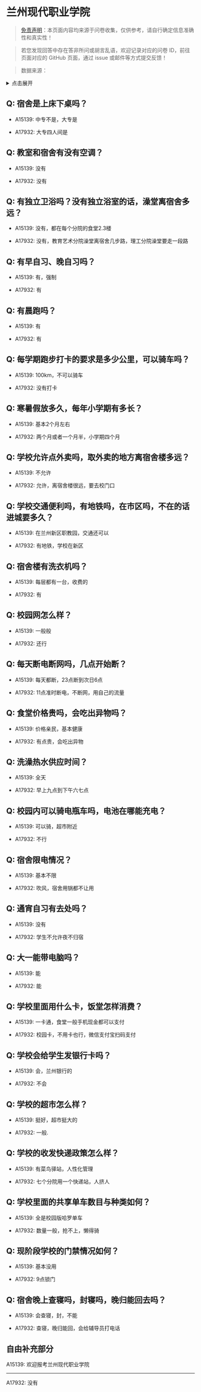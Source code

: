 # 兰州现代职业学院

> [免责声明](https://colleges.chat/#_3)：本页面内容均来源于问卷收集，仅供参考，请自行确定信息准确性和真实性！

> 若您发现回答中存在答非所问或胡言乱语，欢迎记录对应的问卷 ID，前往页面对应的 GitHub 页面，通过 issue 或邮件等方式提交反馈！

> 数据来源：

<details><summary>点击展开</summary>
<ul>
<li>A15139: 209217329@qq.com (2022 年 07 月)</li>
<li>A17932: 匿名 (2023 年 06 月)</li>
</ul>
</details>

## Q: 宿舍是上床下桌吗？

- A15139: 中专不是，大专是

- A17932: 大专四人间是

## Q: 教室和宿舍有没有空调？

- A15139: 没有

- A17932: 没有

## Q: 有独立卫浴吗？没有独立浴室的话，澡堂离宿舍多远？

- A15139: 没有，都在每个分院的食堂2.3楼

- A17932: 没有，教育艺术分院澡堂离宿舍几步路，理工分院澡堂要走一段路

## Q: 有早自习、晚自习吗？

- A15139: 有，强制

- A17932: 有

## Q: 有晨跑吗？

- A15139: 有

- A17932: 有

## Q: 每学期跑步打卡的要求是多少公里，可以骑车吗？

- A15139: 100km，不可以骑车

- A17932: 没有打卡

## Q: 寒暑假放多久，每年小学期有多长？

- A15139: 基本2个月左右

- A17932: 两个月或者一个月半，小学期四个月

## Q: 学校允许点外卖吗，取外卖的地方离宿舍楼多远？

- A15139: 不允许

- A17932: 允许，离宿舍楼很远，要去校门口

## Q: 学校交通便利吗，有地铁吗，在市区吗，不在的话进城要多久？

- A15139: 在兰州新区职教园，交通还可以

- A17932: 有地铁，学校在新区

## Q: 宿舍楼有洗衣机吗？

- A15139: 每层都有一台，收费的

- A17932: 有

## Q: 校园网怎么样？

- A15139: 一般般

- A17932: 还行

## Q: 每天断电断网吗，几点开始断？

- A15139: 每天都断，23点断到次日6点

- A17932: 11点准时断电，不断网，用自己的流量

## Q: 食堂价格贵吗，会吃出异物吗？

- A15139: 价格亲民，基本健康

- A17932: 有点贵，会吃出异物

## Q: 洗澡热水供应时间？

- A15139: 全天

- A17932: 早上九点到下午六七点

## Q: 校园内可以骑电瓶车吗，电池在哪能充电？

- A15139: 可以骑，超市附近

- A17932: 不行

## Q: 宿舍限电情况？

- A15139: 基本不限

- A17932: 吹风，宿舍用锅都不让用

## Q: 通宵自习有去处吗？

- A15139: 没有

- A17932: 学生不允许夜不归宿

## Q: 大一能带电脑吗？

- A15139: 能

- A17932: 能

## Q: 学校里面用什么卡，饭堂怎样消费？

- A15139: 一卡通，食堂一般手机现金都可以支付

- A17932: 校园卡，不用卡也行，微信支付宝扫码支付

## Q: 学校会给学生发银行卡吗？

- A15139: 会，兰州银行的

- A17932: 不会

## Q: 学校的超市怎么样？

- A15139: 挺好，超市挺大的

- A17932: 一般.

## Q: 学校的收发快递政策怎么样？

- A15139: 有菜鸟驿站，人性化管理

- A17932: 七个分院用一个快递站，人挤人

## Q: 学校里面的共享单车数目与种类如何？

- A15139: 全是校园版哈罗单车

- A17932: 数量一般，抢不上，懒得骑

## Q: 现阶段学校的门禁情况如何？

- A15139: 基本没用

- A17932: 9点锁门

## Q: 宿舍晚上查寝吗，封寝吗，晚归能回去吗？

- A15139: 会查寝，封，不能

- A17932: 查寝，晚归能回，会给辅导员打电话

## 自由补充部分

A15139: 欢迎报考兰州现代职业学院

***

A17932: 没有